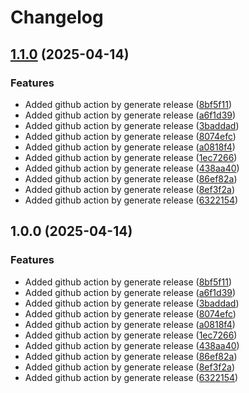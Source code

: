 # Changelog

## [1.1.0](https://github.com/GridCP/proxmox-client-go/compare/v1.0.0...v1.1.0) (2025-04-14)


### Features

* Added github action by generate release ([8bf5f11](https://github.com/GridCP/proxmox-client-go/commit/8bf5f1156880fb26ef6ecdecedfc1a43c6e02b0f))
* Added github action by generate release ([a6f1d39](https://github.com/GridCP/proxmox-client-go/commit/a6f1d39bd550c2569ade66af2f732d076bfeb4e5))
* Added github action by generate release ([3baddad](https://github.com/GridCP/proxmox-client-go/commit/3baddadd2ff8d8cc2d2292a53b540acb595fd23e))
* Added github action by generate release ([8074efc](https://github.com/GridCP/proxmox-client-go/commit/8074efc9685c82ffaa40e3d568e1716a48c840d9))
* Added github action by generate release ([a0818f4](https://github.com/GridCP/proxmox-client-go/commit/a0818f41e72bf429bde005ab559488a10e5e75d8))
* Added github action by generate release ([1ec7266](https://github.com/GridCP/proxmox-client-go/commit/1ec7266883d62ada835efcc0d95ae92e5584f108))
* Added github action by generate release ([438aa40](https://github.com/GridCP/proxmox-client-go/commit/438aa40100e7ebcf85cef48d4bd7f079117c147e))
* Added github action by generate release ([86ef82a](https://github.com/GridCP/proxmox-client-go/commit/86ef82a1df0d0e1909a0098480e3cade4c59fc88))
* Added github action by generate release ([8ef3f2a](https://github.com/GridCP/proxmox-client-go/commit/8ef3f2a37de6cd7580454333c9e34b4fe05b7b3a))
* Added github action by generate release ([6322154](https://github.com/GridCP/proxmox-client-go/commit/6322154e0713b9eed40fe1bf5c20809a2cc04b55))

## 1.0.0 (2025-04-14)


### Features

* Added github action by generate release ([8bf5f11](https://github.com/GridCP/proxmox-client-go/commit/8bf5f1156880fb26ef6ecdecedfc1a43c6e02b0f))
* Added github action by generate release ([a6f1d39](https://github.com/GridCP/proxmox-client-go/commit/a6f1d39bd550c2569ade66af2f732d076bfeb4e5))
* Added github action by generate release ([3baddad](https://github.com/GridCP/proxmox-client-go/commit/3baddadd2ff8d8cc2d2292a53b540acb595fd23e))
* Added github action by generate release ([8074efc](https://github.com/GridCP/proxmox-client-go/commit/8074efc9685c82ffaa40e3d568e1716a48c840d9))
* Added github action by generate release ([a0818f4](https://github.com/GridCP/proxmox-client-go/commit/a0818f41e72bf429bde005ab559488a10e5e75d8))
* Added github action by generate release ([1ec7266](https://github.com/GridCP/proxmox-client-go/commit/1ec7266883d62ada835efcc0d95ae92e5584f108))
* Added github action by generate release ([438aa40](https://github.com/GridCP/proxmox-client-go/commit/438aa40100e7ebcf85cef48d4bd7f079117c147e))
* Added github action by generate release ([86ef82a](https://github.com/GridCP/proxmox-client-go/commit/86ef82a1df0d0e1909a0098480e3cade4c59fc88))
* Added github action by generate release ([8ef3f2a](https://github.com/GridCP/proxmox-client-go/commit/8ef3f2a37de6cd7580454333c9e34b4fe05b7b3a))
* Added github action by generate release ([6322154](https://github.com/GridCP/proxmox-client-go/commit/6322154e0713b9eed40fe1bf5c20809a2cc04b55))
